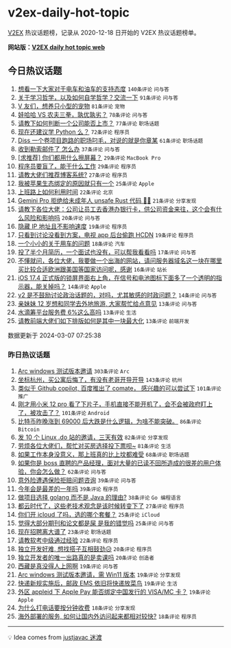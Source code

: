 # v2ex-daily-hot-topic

[V2EX](https://www.v2ex.com/) 热议话题榜，记录从 2020-12-18 日开始的 V2EX 热议话题榜单。

**网站版：[V2EX daily hot topic web](https://boojack.github.io/v2ex-daily-hot-topic-web/)**

## 今日热议话题

<!-- TODAY BEGIN -->

1. [想看一下大家对于电车和油车的支持态度](https://www.v2ex.com/t/1021296) `140条评论` `问与答`
1. [关于学习哲学，以及如何自学哲学？交流一下](https://www.v2ex.com/t/1021321) `91条评论` `问与答`
1. [V 友们，想养只小型的宠物](https://www.v2ex.com/t/1021336) `81条评论` `宠物`
1. [娃哈哈 VS 农夫三拳，孰优孰劣？](https://www.v2ex.com/t/1021435) `78条评论` `问与答`
1. [请教下如何判断一个公司能否上市？](https://www.v2ex.com/t/1021295) `77条评论` `职场话题`
1. [现在还建议学 Python 么？](https://www.v2ex.com/t/1021307) `72条评论` `程序员`
1. [Diss 一个卷项目跑路的职场叼毛，对说的就是你章某](https://www.v2ex.com/t/1021362) `61条评论` `职场话题`
1. [收到勒索邮件了 怎么办](https://www.v2ex.com/t/1021340) `37条评论` `问与答`
1. [[求推荐] 你们都用什么擦屏幕？](https://www.v2ex.com/t/1021409) `29条评论` `MacBook Pro`
1. [程序员要盲了，能干什么工作](https://www.v2ex.com/t/1021352) `29条评论` `程序员`
1. [请教大佬们推荐博客系统?](https://www.v2ex.com/t/1021421) `27条评论` `程序员`
1. [我被苹果生态绑定的原因就只有一个](https://www.v2ex.com/t/1021420) `25条评论` `Apple`
1. [上班路上如何利用时间](https://www.v2ex.com/t/1021405) `22条评论` `北京`
1. [Gemini Pro 拒绝给未成年人 unsafe Rust 代码 🫠😂](https://www.v2ex.com/t/1021315) `21条评论` `分享发现`
1. [请教下各位大佬：公司让员工去香港办银行卡，供公司资金来往，这个会有什么风险和影响吗](https://www.v2ex.com/t/1021443) `20条评论` `问与答`
1. [隐藏 IP 地址且不影响速度](https://www.v2ex.com/t/1021408) `19条评论` `程序员`
1. [只看到讨论没看到方案，电视 app 后台偷跑 HCDN](https://www.v2ex.com/t/1021377) `19条评论` `程序员`
1. [一个小小的关于用车的问题](https://www.v2ex.com/t/1021287) `18条评论` `汽车`
1. [投了半个月简历，一个面试也没有，可以帮我看看吗](https://www.v2ex.com/t/1021331) `17条评论` `问与答`
1. [不懂就问，各位大佬，我要做一个出海的网站，请问服务器域名这一块在哪里买比较合适欧洲跟美国等国家访问呢，感谢](https://www.v2ex.com/t/1021288) `16条评论` `站长`
1. [iOS 17.4 正式版的锁屏界面右上角，在信号和电池图标下面多了一个透明的指示器，能关掉吗？](https://www.v2ex.com/t/1021310) `14条评论` `Apple`
1. [v2 是不鼓励讨论政治话题的，对吗，尤其敏感的时政问题？](https://www.v2ex.com/t/1021319) `14条评论` `问与答`
1. [亲妹妹 12 岁想和同学去外地旅游, 大家帮忙给点意见](https://www.v2ex.com/t/1021473) `13条评论` `问与答`
1. [水滴筹平台服务费 6%这么高吗](https://www.v2ex.com/t/1021431) `13条评论` `生活`
1. [请教前端大佬们如下排版如何是其中一块最大化](https://www.v2ex.com/t/1021322) `13条评论` `前端开发`

数据更新于 2024-03-07 07:25:38

<!-- TODAY END -->

### 昨日热议话题

<!-- YESTERDAY BEGIN -->

1. [Arc windows 测试版本邀请](https://www.v2ex.com/t/1020962) `303条评论` `Arc`
1. [坐标杭州，买公寓后悔了，有没有老哥开导开导](https://www.v2ex.com/t/1021002) `143条评论` `杭州`
1. [类似于 Github copilot, 百度推出了 comate， 感兴趣的可以尝试下](https://www.v2ex.com/t/1020955) `101条评论` `推广`
1. [刚才用小米 12 pro 看了下片子，手机直接不能开机了，会不会被政府盯上了，被攻击了？](https://www.v2ex.com/t/1021086) `101条评论` `Android`
1. [比特币昨晚涨到 69000 后大跌是什么逻辑，为啥不能突破。](https://www.v2ex.com/t/1020953) `86条评论` `Bitcoin`
1. [发 10 个 Linux .do 站的邀请，三天有效](https://www.v2ex.com/t/1020970) `82条评论` `分享发现`
1. [劳烦各位大佬们，帮忙对买房选择投下票呗~](https://www.v2ex.com/t/1020992) `81条评论` `生活`
1. [如果工作本身没意义，那上班真的比上坟都难受](https://www.v2ex.com/t/1021004) `68条评论` `职场话题`
1. [如果你是 boss 直聘的产品经理，面对大量的已读不回所造成的很差的用户体验，你会怎么做？](https://www.v2ex.com/t/1020945) `62条评论` `问与答`
1. [意外险遭遇保险拒赔问题咨询](https://www.v2ex.com/t/1021082) `39条评论` `问与答`
1. [今年会是最差的一年吗](https://www.v2ex.com/t/1021023) `39条评论` `程序员`
1. [做项目选择 golang 而不是 Java 的理由?](https://www.v2ex.com/t/1021175) `38条评论` `Go 编程语言`
1. [都云时代了，这些老技术观念是该时候转变下了](https://www.v2ex.com/t/1021131) `27条评论` `程序员`
1. [你们开 icloud 了吗，选的哪个套餐？](https://www.v2ex.com/t/1021156) `25条评论` `iCloud`
1. [觉得大部分期刊和论文都是屎 是我的错觉吗](https://www.v2ex.com/t/1020950) `25条评论` `问与答`
1. [现在招聘离大谱了](https://www.v2ex.com/t/1021184) `23条评论` `职场话题`
1. [请教软考中级通过经验](https://www.v2ex.com/t/1021110) `22条评论` `程序员`
1. [独立开发好难, 想找搭子互相鼓劲😥](https://www.v2ex.com/t/1021209) `20条评论` `程序员`
1. [独立开发者的唯一出路真的是卖课吗](https://www.v2ex.com/t/1021013) `20条评论` `创造者`
1. [西藏是真没得人上网啊](https://www.v2ex.com/t/1021181) `19条评论` `问与答`
1. [Arc windows 测试版本邀请，需 Win11 版本](https://www.v2ex.com/t/1021034) `19条评论` `分享发现`
1. [快递新规实施后，邮政 EMS 依旧将快递放菜鸟](https://www.v2ex.com/t/1021015) `19条评论` `生活`
1. [外区 appleid 下 Apple Pay 能否绑定中国发行的 VISA/MC 卡？](https://www.v2ex.com/t/1020993) `19条评论` `Apple`
1. [为什么打电话要按分钟收费](https://www.v2ex.com/t/1021235) `18条评论` `分享发现`
1. [海外部署的服务, 如何让国内外访问起来都相对较快?](https://www.v2ex.com/t/1021192) `18条评论` `程序员`

<!-- YESTERDAY END -->

---

💡 Idea comes from [justjavac 迷渡](https://github.com/justjavac/)
